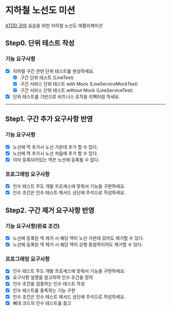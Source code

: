 # 지하철 노선도 미션
[ATDD 강의](https://edu.nextstep.camp/c/R89PYi5H) 실습을 위한 지하철 노선도 애플리케이션

## Step0. 단위 테스트 작성

### 기능 요구사항
- [x] 지하철 구간 관련 단위 테스트를 완성하세요.
  - [x] 구간 단위 테스트 (LineTest)
  - [x] 구간 서비스 단위 테스트 with Mock (LineServiceMockTest)
  - [x] 구간 서비스 단위 테스트 without Mock (LineServiceTest)
- [x] 단위 테스트를 기반으로 비즈니스 로직을 리팩터링 하세요.

---

## Step1. 구간 추가 요구사항 반영

### 기능 요구사항
- [x] 노선에 역 추가시 노선 가운데 추가 할 수 있다.
- [x] 노선에 역 추가시 노선 처음에 추가 할 수 있다.
- [x] 이미 등록되어있는 역은 노선에 등록될 수 없다.
 
### 프로그래밍 요구사항
- [x] 인수 테스트 주도 개발 프로세스에 맞춰서 기능을 구현하세요.
- [x] 인수 조건은 인수 테스트 메서드 상단에 주석으로 작성하세요.

## Step2. 구간 제거 요구사항 반영

### 기능 요구사항(완료 조건)
- [x] 노선에 등록된 역 제거 시 해당 역이 노선 가운데 있어도 제거할 수 있다.
- [x] 노선에 등록된 역 제거 시 해당 역이 상행 종점역이어도 제거할 수 있다.

### 프로그래밍 요구사항
- [x] 인수 테스트 주도 개발 프로세스에 맞춰서 기능을 구현하세요.
- [x] 요구사항 설명을 참고하여 인수 조건을 정의
- [x] 인수 조건을 검증하는 인수 테스트 작성
- [x] 인수 테스트를 충족하는 기능 구현
- [x] 인수 조건은 인수 테스트 메서드 상단에 주석으로 작성하세요.
- [x] 뼈대 코드의 인수 테스트를 참고
